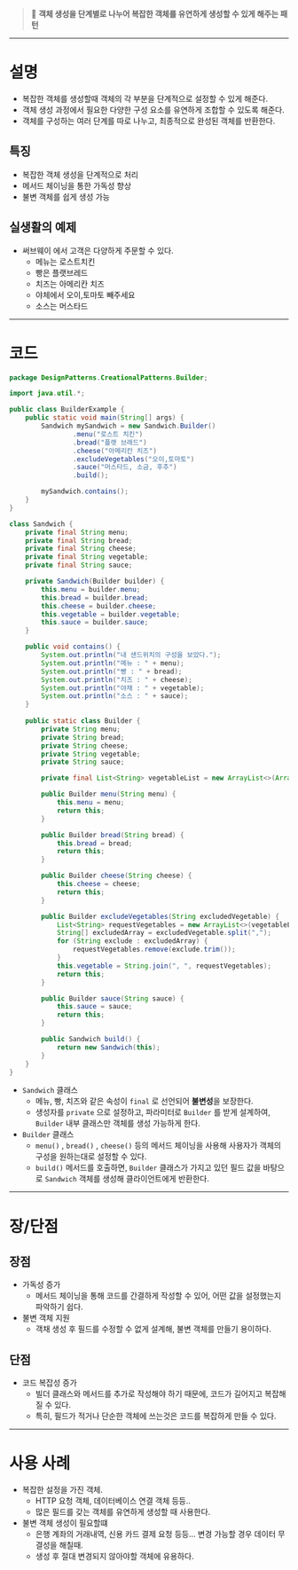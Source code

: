 >🥪 **객체 생성을 단계별로 나누어 복잡한 객체를 유연하게 생성할 수 있게 해주는 패턴**

---

# 설명

- 복잡한 객체를 생성할때 객체의 각 부분을 단계적으로 설정할 수 있게 해준다.
- 객체 생성 과정에서 필요한 다양한 구성 요소를 유연하게 조합할 수 있도록 해준다.
- 객체를 구성하는 여러 단계를 따로 나누고, 최종적으로 완성된 객체를 반환한다.

## 특징

- 복잡한 객체 생성을 단계적으로 처리
- 메서드 체이닝을 통한 가독성 향상
- 불변 객체를 쉽게 생성 가능

## 실생활의 예제

- 써브웨이 에서 고객은 다양하게 주문할 수 있다.
    - 메뉴는 로스트치킨
    - 빵은 플랫브레드
    - 치즈는 아메리칸 치즈
    - 야체에서 오이,토마토 빼주세요
    - 소스는 머스타드

---

# 코드

```java
package DesignPatterns.CreationalPatterns.Builder;

import java.util.*;

public class BuilderExample {
    public static void main(String[] args) {
        Sandwich mySandwich = new Sandwich.Builder()
                .menu("로스트 치킨")
                .bread("플랫 브래드")
                .cheese("아메리칸 치즈")
                .excludeVegetables("오이,토마토")
                .sauce("머스타드, 소금, 후추")
                .build();

        mySandwich.contains();
    }
}

class Sandwich {
    private final String menu;
    private final String bread;
    private final String cheese;
    private final String vegetable;
    private final String sauce;

    private Sandwich(Builder builder) {
        this.menu = builder.menu;
        this.bread = builder.bread;
        this.cheese = builder.cheese;
        this.vegetable = builder.vegetable;
        this.sauce = builder.sauce;
    }

    public void contains() {
        System.out.println("내 샌드위치의 구성을 보았다.");
        System.out.println("메뉴 : " + menu);
        System.out.println("빵 : " + bread);
        System.out.println("치즈 : " + cheese);
        System.out.println("야채 : " + vegetable);
        System.out.println("소스 : " + sauce);
    }
    
    public static class Builder {
        private String menu;
        private String bread;
        private String cheese;
        private String vegetable;
        private String sauce;

        private final List<String> vegetableList = new ArrayList<>(Arrays.asList("양상추", "토마토", "오이", "피클", "올리브"));

        public Builder menu(String menu) {
            this.menu = menu;
            return this;
        }

        public Builder bread(String bread) {
            this.bread = bread;
            return this;
        }

        public Builder cheese(String cheese) {
            this.cheese = cheese;
            return this;
        }

        public Builder excludeVegetables(String excludedVegetable) {
            List<String> requestVegetables = new ArrayList<>(vegetableList);
            String[] excludedArray = excludedVegetable.split(",");
            for (String exclude : excludedArray) {
                requestVegetables.remove(exclude.trim());
            }
            this.vegetable = String.join(", ", requestVegetables);
            return this;
        }

        public Builder sauce(String sauce) {
            this.sauce = sauce;
            return this;
        }

        public Sandwich build() {
            return new Sandwich(this);
        }
    }
}

```

- `Sandwich` 클래스
    - 메뉴, 빵, 치즈와 같은 속성이 `final` 로 선언되어 **불변성**을 보장한다.
    - 생성자를 `private` 으로 설정하고, 파라미터로 `Builder` 를 받게 설계하여, `Builder` 내부 클래스만 객체를 생성 가능하게 한다.
- `Builder` 클래스
    - `menu()` , `bread()` , `cheese()` 등의 메서드 체이닝을 사용해 사용자가 객체의 구성을 원하는대로 설정할 수 있다.
    - `build()` 메서드를 호출하면, `Builder` 클래스가 가지고 있던 필드 값을 바탕으로 `Sandwich` 객체를 생성해 클라이언트에게 반환한다.

---

# 장/단점

## 장점

- 가독성 증가
    - 메서드 체이닝을 통해 코드를 간결하게 작성할 수 있어, 어떤 값을 설정했는지 파악하기 쉽다.
- 불변 객체 지원
    - 객채 생성 후 필드를 수정할 수 없게 설계해, 불변 객체를 만들기 용이하다.

## 단점

- 코드 복잡성 증가
    - 빌더 클래스와 메서드를 추가로 작성해야 하기 때문에, 코드가 길어지고 복잡해질 수 있다.
    - 특히, 필드가 적거나 단순한 객체에 쓰는것은 코드를 복잡하게 만들 수 있다.

---

# 사용 사례

- 복잡한 설정을 가진 객체.
    - HTTP 요청 객체, 데이터베이스 연결 객체 등등..
    - 많은 필드를 갖는 객체를 유연하게 생성할 때 사용한다.
- 불변 객체 생성이 필요할떄
    - 은행 계좌의 거래내역, 신용 카드 결제 요청 등등… 변경 가능할 경우 데이터 무결성을 해칠때.
    - 생성 후 절대 변경되지 않아야할 객체에 유용하다.